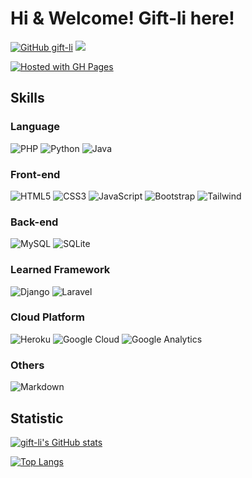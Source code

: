 # Hi & Welcome! Gift-li here!

[![GitHub gift-li](https://img.shields.io/github/followers/gift-li.svg?style=social&label=Follow&maxAge=2592000)](https://github.com/gift-li)
![](https://komarev.com/ghpvc/?username=gift-li)

[![Hosted with GH Pages](https://img.shields.io/badge/Hosted_with-GitHub_Pages-blue?logo=github&logoColor=white)](https://gift-li.github.io/ "Go to my GitHub Pages homepage")

## Skills

### Language

<p>
  <img alt="PHP" src="https://img.shields.io/badge/PHP-777BB4?style=for-the-badge&logo=php&logoColor=white">
  <img alt="Python" src="https://img.shields.io/badge/Python-14354C?style=for-the-badge&logo=python&logoColor=white">
  <img alt="Java" src="https://img.shields.io/badge/Java-ED8B00?style=for-the-badge&logo=java&logoColor=white">
</p>

### Front-end

<p>
  <img alt="HTML5" src="https://img.shields.io/badge/HTML5-E34F26?style=for-the-badge&logo=html5&logoColor=white">
  <img alt="CSS3" src="https://img.shields.io/badge/CSS3-1572B6?style=for-the-badge&logo=css3&logoColor=white">
  <img alt="JavaScript" src="https://img.shields.io/badge/JavaScript-F7DF1E?style=for-the-badge&logo=javascript&logoColor=black">
  <img alt="Bootstrap" src="https://img.shields.io/badge/Bootstrap-563D7C?style=for-the-badge&logo=bootstrap&logoColor=white">
  <img alt="Tailwind" src="https://img.shields.io/badge/Tailwind_CSS-38B2AC?style=for-the-badge&logo=tailwind-css&logoColor=white">
</p>

### Back-end

<p>
  <img alt="MySQL" src="https://img.shields.io/badge/MySQL-00000F?style=for-the-badge&logo=mysql&logoColor=white">
  <img alt="SQLite" src="https://img.shields.io/badge/SQLite-07405E?style=for-the-badge&logo=sqlite&logoColor=white">
</p>

### Learned Framework

<p>
  <img alt="Django" src="https://img.shields.io/badge/Django-092E20?style=for-the-badge&logo=django&logoColor=white">
  <img alt="Laravel" src="https://img.shields.io/badge/Laravel-FF2D20?style=for-the-badge&logo=laravel&logoColor=white">
</p>

### Cloud Platform

<p>
  <img alt="Heroku" src="https://img.shields.io/badge/Heroku-430098?style=for-the-badge&logo=heroku&logoColor=white">
  <img alt="Google Cloud" src="https://img.shields.io/badge/Google_Cloud-4285F4?style=for-the-badge&logo=google-cloud&logoColor=white">
  <img alt="Google Analytics" src="https://img.shields.io/badge/Google%20Analytics-E37400?style=for-the-badge&logo=google%20analytics&logoColor=white">
</p>

### Others

<p>
  <img alt="Markdown" src="https://img.shields.io/badge/Markdown-000000?style=for-the-badge&logo=markdown&logoColor=white">
</p>

## Statistic

[![gift-li's GitHub stats](https://github-readme-stats.vercel.app/api?username=gift-li&show_icons=true)](https://github.com/anuraghazra/github-readme-stats)

[![Top Langs](https://github-readme-stats.vercel.app/api/top-langs/?username=gift-li&layout=compact)](https://github.com/anuraghazra/github-readme-stats)
